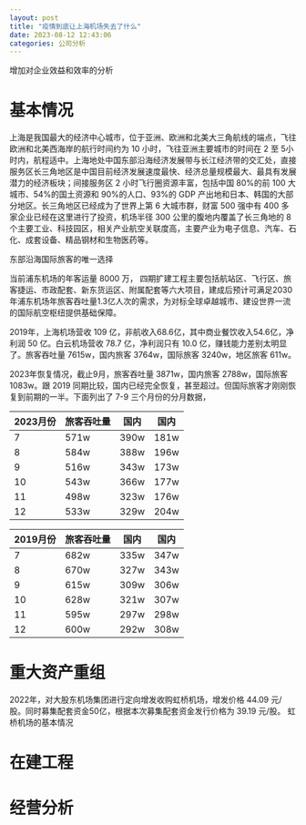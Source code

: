 ```yaml
---
layout: post
title: "疫情到底让上海机场失去了什么"
date: 2023-08-12 12:43:06
categories: 公司分析
---
```


增加对企业效益和效率的分析

# 基本情况
上海是我国最大的经济中心城市，位于亚洲、欧洲和北美大三角航线的端点，飞往欧洲和北美西海岸的航行时间约为 10 小时，飞往亚洲主要城市的时间在 2 至 5小时内，航程适中。上海地处中国东部沿海经济发展带与长江经济带的交汇处，直接服务区长三角地区是中国目前经济发展速度最快、经济总量规模最大、最具有发展潜力的经济板块；间接服务区 2 小时飞行圈资源丰富，包括中国 80%的前 100 大城市、54%的国土资源和 90%的人口、93%的 GDP 产出地和日本、韩国的大部分地区。长三角地区已经成为了世界上第 6 大城市群，财富 500 强中有 400 多家企业已经在这里进行了投资，机场半径 300 公里的腹地内覆盖了长三角地的 8 个主要工业、科技园区，相关产业航空关联度高，主要产业为电子信息、汽车、石化、成套设备、精品钢材和生物医药等。

东部沿海国际旅客的唯一选择

当前浦东机场的年客运量 8000 万，
四期扩建工程主要包括航站区、飞行区、旅客捷运、市政配套、新东货运区、附属配套等六大项目，建成后预计可满足2030年浦东机场年旅客吞吐量1.3亿人次的需求，为对标全球卓越城市、建设世界一流的国际航空枢纽提供基础保障。

2019年，上海机场营收 109 亿，非航收入68.6亿，其中商业餐饮收入54.6亿，净利润 50 亿。白云机场营收 78.7 亿，净利润只有 10.0 亿，赚钱能力差别太明显了。旅客吞吐量 7615w，国内旅客 3764w，国际旅客 3240w，地区旅客 611w。

2023年恢复情况，截止9月，旅客吞吐量 3871w，国内旅客 2788w，国际旅客 1083w。跟 2019 同期比较，国内已经完全恢复，甚至超过。但国际旅客才刚刚恢复到前期的一半。下面列出了 7-9 三个月份的分月数据，

| 2023月份 | 旅客吞吐量 | 国内 | 国内 |
| --- | -------- | --- | --- |
| 7 | 571w | 390w | 181w |
| 8 | 584w | 388w | 196w |
| 9 | 516w | 343w | 173w |
| 10 | 543w | 366w | 177w |
| 11 | 498w | 323w | 176w |
| 12 | 533w | 329w | 204w |

| 2019月份 | 旅客吞吐量 | 国内 | 国内 |
| --- | -------- | --- | --- |
| 7 | 682w | 335w | 347w |
| 8 | 670w | 327w | 343w |
| 9 | 615w | 309w | 306w |
| 10 | 628w | 321w | 307w |
| 11 | 595w | 297w | 298w |
| 12 | 600w | 292w | 308w |

# 重大资产重组
2022年，对大股东机场集团进行定向增发收购虹桥机场，增发价格 44.09 元/股。同时募集配套资金50亿，根据本次募集配套资金发行价格为 39.19 元/股。
虹桥机场的基本情况

# 在建工程

# 经营分析

